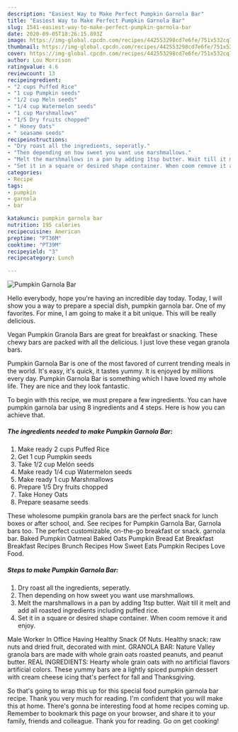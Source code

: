 ```yaml
---
description: "Easiest Way to Make Perfect Pumpkin Garnola Bar"
title: "Easiest Way to Make Perfect Pumpkin Garnola Bar"
slug: 1541-easiest-way-to-make-perfect-pumpkin-garnola-bar
date: 2020-09-05T18:26:15.893Z
image: https://img-global.cpcdn.com/recipes/442553298cd7e6fe/751x532cq70/pumpkin-garnola-bar-recipe-main-photo.jpg
thumbnail: https://img-global.cpcdn.com/recipes/442553298cd7e6fe/751x532cq70/pumpkin-garnola-bar-recipe-main-photo.jpg
cover: https://img-global.cpcdn.com/recipes/442553298cd7e6fe/751x532cq70/pumpkin-garnola-bar-recipe-main-photo.jpg
author: Lou Morrison
ratingvalue: 4.6
reviewcount: 13
recipeingredient:
- "2 cups Puffed Rice"
- "1 cup Pumpkin seeds"
- "1/2 cup Meln seeds"
- "1/4 cup Watermelon seeds"
- "1 cup Marshmallows"
- "1/5 Dry fruits chopped"
- " Honey Oats"
- " seasame seeds"
recipeinstructions:
- "Dry roast all the ingredients, seperatly."
- "Then depending on how sweet you want use marshmallows."
- "Melt the marshmallows in a pan by adding 1tsp butter. Wait till it melt and add all roasted ingredients including puffed rice."
- "Set it in a square or desired shape container. When coom remove it and enjoy."
categories:
- Recipe
tags:
- pumpkin
- garnola
- bar

katakunci: pumpkin garnola bar 
nutrition: 195 calories
recipecuisine: American
preptime: "PT36M"
cooktime: "PT39M"
recipeyield: "3"
recipecategory: Lunch

---
```



![Pumpkin Garnola Bar](https://img-global.cpcdn.com/recipes/442553298cd7e6fe/751x532cq70/pumpkin-garnola-bar-recipe-main-photo.jpg)

Hello everybody, hope you're having an incredible day today. Today, I will show you a way to prepare a special dish, pumpkin garnola bar. One of my favorites. For mine, I am going to make it a bit unique. This will be really delicious.

Vegan Pumpkin Granola Bars are great for breakfast or snacking. These chewy bars are packed with all the delicious. I just love these vegan granola bars.

Pumpkin Garnola Bar is one of the most favored of current trending meals in the world. It's easy, it's quick, it tastes yummy. It is enjoyed by millions every day. Pumpkin Garnola Bar is something which I have loved my whole life. They are nice and they look fantastic.


To begin with this recipe, we must prepare a few ingredients. You can have pumpkin garnola bar using 8 ingredients and 4 steps. Here is how you can achieve that.

<!--inarticleads1-->

##### The ingredients needed to make Pumpkin Garnola Bar:

1. Make ready 2 cups Puffed Rice
1. Get 1 cup Pumpkin seeds
1. Take 1/2 cup Melón seeds
1. Make ready 1/4 cup Watermelon seeds
1. Make ready 1 cup Marshmallows
1. Prepare 1/5 Dry fruits chopped
1. Take  Honey Oats
1. Prepare  seasame seeds


These wholesome pumpkin granola bars are the perfect snack for lunch boxes or after school, and. See recipes for Pumpkin Garnola Bar, Garnola bars too. The perfect customizable, on-the-go breakfast or snack. garnola bar. Baked Pumpkin Oatmeal Baked Oats Pumpkin Bread Eat Breakfast Breakfast Recipes Brunch Recipes How Sweet Eats Pumpkin Recipes Love Food. 

<!--inarticleads2-->

##### Steps to make Pumpkin Garnola Bar:

1. Dry roast all the ingredients, seperatly.
1. Then depending on how sweet you want use marshmallows.
1. Melt the marshmallows in a pan by adding 1tsp butter. Wait till it melt and add all roasted ingredients including puffed rice.
1. Set it in a square or desired shape container. When coom remove it and enjoy.


Male Worker In Office Having Healthy Snack Of Nuts. Healthy snack: raw nuts and dried fruit, decorated with mint. GRANOLA BAR: Nature Valley granola bars are made with whole grain oats roasted peanuts, and peanut butter. REAL INGREDIENTS: Hearty whole grain oats with no artificial flavors artificial colors. These yummy bars are a lightly spiced pumpkin dessert with cream cheese icing that&#39;s perfect for fall and Thanksgiving. 

So that's going to wrap this up for this special food pumpkin garnola bar recipe. Thank you very much for reading. I'm confident that you will make this at home. There's gonna be interesting food at home recipes coming up. Remember to bookmark this page on your browser, and share it to your family, friends and colleague. Thank you for reading. Go on get cooking!
